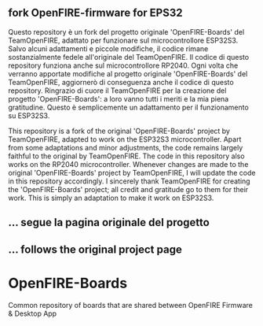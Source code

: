 ## fork OpenFIRE-firmware for EPS32

Questo repository è un fork del progetto originale 'OpenFIRE-Boards' del TeamOpenFIRE, adattato per funzionare sul microcontrollore ESP32S3.
Salvo alcuni adattamenti e piccole modifiche, il codice rimane sostanzialmente fedele all'originale del TeamOpenFIRE.
Il codice di questo repository funziona anche sul microcontrollore RP2040.
Ogni volta che verranno apportate modifiche al progetto originale 'OpenFIRE-Boards' del TeamOpenFIRE, aggiornerò di conseguenza anche il codice di questo repository.
Ringrazio di cuore il TeamOpenFIRE per la creazione del progetto 'OpenFIRE-Boards': a loro vanno tutti i meriti e la mia piena gratitudine.
Questo è semplicemente un adattamento per il funzionamento su ESP32S3.


This repository is a fork of the original 'OpenFIRE-Boards' project by TeamOpenFIRE, adapted to work on the ESP32S3 microcontroller.
Apart from some adaptations and minor adjustments, the code remains largely faithful to the original by TeamOpenFIRE.
The code in this repository also works on the RP2040 microcontroller.
Whenever changes are made to the original 'OpenFIRE-Boards' project by TeamOpenFIRE, I will update the code in this repository accordingly.
I sincerely thank TeamOpenFIRE for creating the 'OpenFIRE-Boards' project; all credit and gratitude go to them for their work.
This is simply an adaptation to make it work on ESP32S3.

## ... segue la pagina originale del progetto
## ... follows the original project page

# OpenFIRE-Boards
Common repository of boards that are shared between OpenFIRE Firmware &amp; Desktop App
